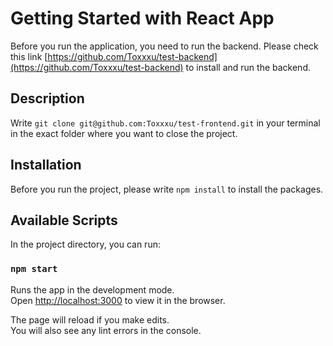 # Getting Started with React App

Before you run the application, you need to run the backend. 
Please check this link [https://github.com/Toxxxu/test-backend](https://github.com/Toxxxu/test-backend) to install and run the backend.

## Description

Write `git clone git@github.com:Toxxxu/test-frontend.git` in your terminal in the exact folder where you want to close the project.

## Installation

Before you run the project, please write `npm install` to install the packages.

## Available Scripts

In the project directory, you can run:

### `npm start`

Runs the app in the development mode.\
Open [http://localhost:3000](http://localhost:3000) to view it in the browser.

The page will reload if you make edits.\
You will also see any lint errors in the console.
